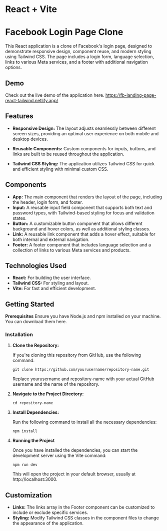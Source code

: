 # React + Vite

# Facebook Login Page Clone
This React application is a clone of Facebook's login page, designed to demonstrate responsive design, component reuse, and modern styling using Tailwind CSS. The page includes a login form, language selection, links to various Meta services, and a footer with additional navigation options.

## Demo

Check out the live demo of the application here.
https://fb-landing-page-react-tailwind.netlify.app/

## Features
- **Responsive Design:** The layout adjusts seamlessly between different screen sizes, providing an optimal user experience on both mobile and desktop devices.

- **Reusable Components:** Custom components for inputs, buttons, and links are built to be reused throughout the application.

- **Tailwind CSS Styling:** The application utilizes Tailwind CSS for quick and efficient styling with minimal custom CSS.

## Components

- **App:** The main component that renders the layout of the page, including the header, login form, and footer.
- **Input:** A reusable input field component that supports both text and password types, with Tailwind-based styling for focus and validation states.
- **Button:** A customizable button component that allows different background and hover colors, as well as additional styling classes.
- **Link:** A reusable link component that adds a hover effect, suitable for both internal and external navigation.
- **Footer:** A footer component that includes language selection and a collection of links to various Meta services and products.

## Technologies Used

- **React:** For building the user interface.
- **Tailwind CSS:** For styling and layout.
- **Vite:** For fast and efficient development.

## Getting Started

**Prerequisites**
Ensure you have Node.js and npm installed on your machine. You can download them here.


### Installation

1. **Clone the Repository:**

   If you're cloning this repository from GitHub, use the following command:

   ```git clone https://github.com/yourusername/repository-name.git```

    Replace yourusername and repository-name with your actual GitHub username and the name of the repository.

2. **Navigate to the Project Directory:**

    ```cd repository-name```

3. **Install Dependencies:**

    Run the following command to install all the necessary dependencies:

    ``npm install``

4. **Running the Project**
    
    Once you have installed the dependencies, you can start the development server using the Vite command:

    ``npm run dev``

    This will open the project in your default browser, usually at http://localhost:3000.


## Customization

- **Links:** The links array in the Footer component can be customized to include or exclude specific services.
- **Styling:** Modify Tailwind CSS classes in the component files to change the appearance of the application.

